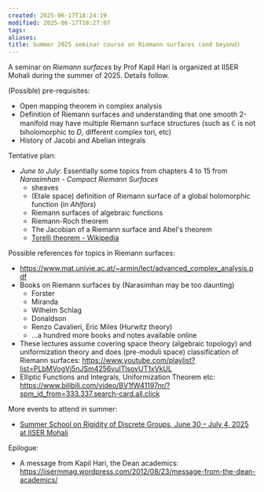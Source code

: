 ```yaml
---
created: 2025-06-17T18:24:19
modified: 2025-06-17T18:27:07
tags:
aliases:
title: Summer 2025 seminar course on Riemann surfaces (and beyond)
---
```


A seminar on *Riemann surfaces* by Prof Kapil Hari is organized at IISER Mohali during the summer of 2025. Details follow.

(Possible) pre-requisites:

- Open mapping theorem in complex analysis
- Definition of Riemann surfaces and understanding that one smooth 2-manifold may have multiple Riemann surface structures (such as $\mathbb{C}$ is not biholomorphic to $D$, different complex tori, etc)
- History of Jacobi and Abelian integrals

Tentative plan: 

- *June to July*: Essentially some topics from chapters 4 to 15 from _Narasimhan - Compact Riemann Surfaces_
	- sheaves
	- (Etale space) definition of Riemann surface of a global holomorphic function (in _Ahlfors_)
	- Riemann surfaces of algebraic functions
	- Riemann-Roch theorem
	- The Jacobian of a Riemann surface and Abel's theorem
	- [Torelli theorem - Wikipedia](https://en.wikipedia.org/wiki/Torelli_theorem)

Possible references for topics in Riemann surfaces:

- https://www.mat.univie.ac.at/~armin/lect/advanced_complex_analysis.pdf
- Books on Riemann surfaces by (Narasimhan may be too daunting)
	- Forster
	- Miranda
	- Wilhelm Schlag
	- Donaldson
	- Renzo Cavalieri, Eric Miles (Hurwitz theory)
	- ...a hundred more books and notes available online
- These lectures assume covering space theory (algebraic topology) and uniformization theory and does (pre-moduli space) classification of Riemann surfaces: https://www.youtube.com/playlist?list=PLbMVogVj5nJSm4256vuITlsovUT1xVkUL
- Elliptic Functions and Integrals, Uniformization Theorem etc: https://www.bilibili.com/video/BV1fW41197nr/?spm_id_from=333.337.search-card.all.click

More events to attend in summer:

- [Summer School on Rigidity of Discrete Groups, June 30 – July 4, 2025 at IISER Mohali](https://docs.google.com/document/d/18rjLGn7hJHEmRk-QYcSysw5hH7nbYy5A/edit?tab=t.0#heading=h.afyu0gteis61)

Epilogue:

- A message from Kapil Hari, the Dean academics: https://iisermmag.wordpress.com/2012/08/23/message-from-the-dean-academics/
